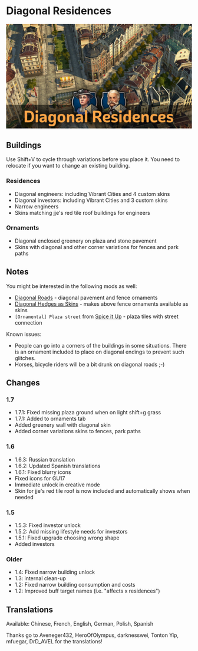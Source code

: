 # Diagonal Residences

![](./banner.jpg)

## Buildings

Use Shift+V to cycle through variations before you place it.
You need to relocate if you want to change an existing building.

### Residences

- Diagonal engineers: including Vibrant Cities and 4 custom skins
- Diagonal investors: including Vibrant Cities and 3 custom skins
- Narrow engineers
- Skins matching jje's red tile roof buildings for engineers

### Ornaments

- Diagonal enclosed greenery on plaza and stone pavement
- Skins with diagonal and other corner variations for fences and park paths

## Notes

You might be interested in the following mods as well:
- [Diagonal Roads](https://www.nexusmods.com/anno1800/mods/164) - diagonal pavement and fence ornaments
- [Diagonal Hedges as Skins](https://www.nexusmods.com/anno1800/mods/589) - makes above fence ornaments available as skins
- `[Ornamental] Plaza street` from [Spice it Up](https://www.nexusmods.com/anno1800/mods/5) - plaza tiles with street connection

Known issues:

- People can go into a corners of the buildings in some situations.
  There is an ornament included to place on diagonal endings to prevent such glitches.
- Horses, bicycle riders will be a bit drunk on diagonal roads ;-)

## Changes

### 1.7

- 1.7.1: Fixed missing plaza ground when on light shift+g grass
- 1.7.1: Added to ornaments tab
- Added greenery wall with diagonal skin
- Added corner variations skins to fences, park paths

### 1.6

- 1.6.3: Russian translation
- 1.6.2: Updated Spanish translations
- 1.6.1: Fixed blurry icons
- Fixed icons for GU17
- Immediate unlock in creative mode
- Skin for jje's red tile roof is now included and automatically shows when needed

### 1.5

- 1.5.3: Fixed investor unlock
- 1.5.2: Add missing lifestyle needs for investors
- 1.5.1: Fixed upgrade choosing wrong shape
- Added investors

### Older

- 1.4: Fixed narrow building unlock
- 1.3: internal clean-up
- 1.2: Fixed narrow building consumption and costs
- 1.2: Improved buff target names (i.e. "affects x residences")

## Translations

Available: Chinese, French, English, German, Polish, Spanish

Thanks go to Aveneger432, HeroOfOlympus, darknesswei, Tonton Yip, mfuegar, DrD_AVEL for the translations!
